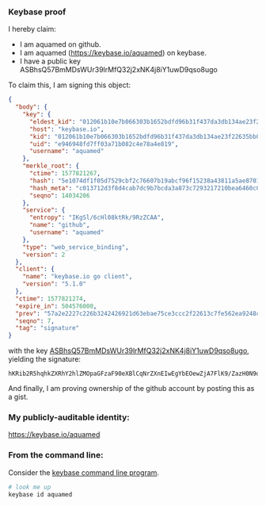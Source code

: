 ### Keybase proof

I hereby claim:

  * I am aquamed on github.
  * I am aquamed (https://keybase.io/aquamed) on keybase.
  * I have a public key ASBhsQ57BmMDsWUr39lrMfQ32j2xNK4j8iY1uwD9qso8ugo

To claim this, I am signing this object:

```json
{
  "body": {
    "key": {
      "eldest_kid": "012061b10e7b066303b1652bdfd96b31f437da3db134ae23f22635bb00fdaaca3cba0a",
      "host": "keybase.io",
      "kid": "012061b10e7b066303b1652bdfd96b31f437da3db134ae23f22635bb00fdaaca3cba0a",
      "uid": "e946948fd7ff03a71b082c4e78a4e819",
      "username": "aquamed"
    },
    "merkle_root": {
      "ctime": 1577821267,
      "hash": "5e1074df1f05d7529cbf2c76607b19abcf96f15238a43811a5ae8701f75f76beb2b87ded40f23d0f6e9fedb7cca4f4870e3b4bf8b729b39e24f652800489fd03",
      "hash_meta": "c013712d3f8d4cab7dc9b7bcda3a873c7293217210bea6460c07f795b3fc78d4",
      "seqno": 14034206
    },
    "service": {
      "entropy": "IKgSl/6cHl08ktRk/9RzZCAA",
      "name": "github",
      "username": "aquamed"
    },
    "type": "web_service_binding",
    "version": 2
  },
  "client": {
    "name": "keybase.io go client",
    "version": "5.1.0"
  },
  "ctime": 1577821274,
  "expire_in": 504576000,
  "prev": "57a2e2227c226b3242426921d63ebae75ce3ccc2f22613c7fe562ea9248c1d95",
  "seqno": 7,
  "tag": "signature"
}
```

with the key [ASBhsQ57BmMDsWUr39lrMfQ32j2xNK4j8iY1uwD9qso8ugo](https://keybase.io/aquamed), yielding the signature:

```
hKRib2R5hqhkZXRhY2hlZMOpaGFzaF90eXBlCqNrZXnEIwEgYbEOewZjA7FlK9/ZazH0N9o9sTSuI/ImNbsA/arKPLoKp3BheWxvYWTESpcCB8QgV6LiInwiazJCQmkh1j6651zjzMLyJhPH/lYuqSSMHZXEIE9eqoSZgPfZNwNJ6J630G3FVlBRbh/uUO2P9M1vMiEaAgHCo3NpZ8RAL8PaRTss48H/h80eAF41e3A6cBFC2yRXBpNUNQhWCOSfYt6Ck7NduzJr1LSyDFMJKKypYDVs7WAO9a/oV2p0B6hzaWdfdHlwZSCkaGFzaIKkdHlwZQildmFsdWXEIPt23w4AqHztBDQrqwHIeOaBJxQ+TbRvBYqHE8YZm2ANo3RhZ80CAqd2ZXJzaW9uAQ==

```

And finally, I am proving ownership of the github account by posting this as a gist.

### My publicly-auditable identity:

https://keybase.io/aquamed

### From the command line:

Consider the [keybase command line program](https://keybase.io/download).

```bash
# look me up
keybase id aquamed
```
